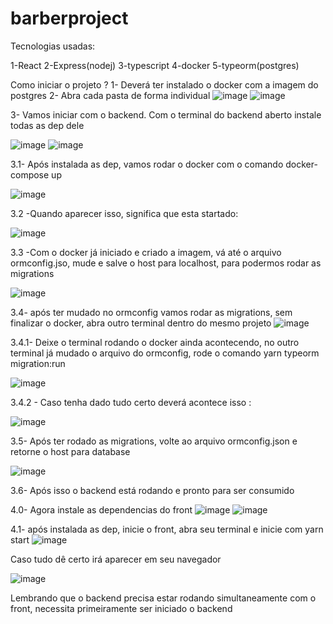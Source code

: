 # barberproject
Tecnologias usadas: 

1-React
2-Express(nodej)
3-typescript
4-docker
5-typeorm(postgres)

Como iniciar o projeto ?
1- Deverá ter instalado o docker com a imagem do postgres
2- Abra cada pasta de forma individual 
![image](https://user-images.githubusercontent.com/80259818/180435042-af1e1d7b-a071-4eba-ad5c-a4ad55f2412c.png)
![image](https://user-images.githubusercontent.com/80259818/180435283-90bab4d8-c08f-4ce4-954a-815e19923bbd.png)

3- Vamos iniciar com o backend. Com o terminal do backend aberto instale todas as dep dele

![image](https://user-images.githubusercontent.com/80259818/180435445-909de68e-708f-46a2-839f-22c188c0ab27.png)
![image](https://user-images.githubusercontent.com/80259818/180435474-560160ab-468f-4045-8174-5cf01660b7a7.png)

3.1- Após instalada as dep, vamos rodar o docker com o comando docker-compose up 

![image](https://user-images.githubusercontent.com/80259818/180435633-adab073e-73ad-4686-a775-d811fae511d0.png)

3.2 -Quando aparecer isso, significa que esta startado: 

![image](https://user-images.githubusercontent.com/80259818/180435697-13fdec3e-a444-4301-b2ab-59a0d9107d92.png)

3.3 -Com o docker já iniciado e criado a imagem, vá até o arquivo ormconfig.jso, mude e salve o host para localhost, para podermos rodar as migrations

![image](https://user-images.githubusercontent.com/80259818/180436357-ff8c707b-3e10-4cc5-ad49-c7ab48de5a1f.png)

3.4- após ter mudado no ormconfig vamos rodar as migrations, sem finalizar o docker, abra outro terminal dentro do mesmo projeto 
![image](https://user-images.githubusercontent.com/80259818/180436512-92f2e5ee-966c-4082-a736-ea2f66e81a53.png)
 
3.4.1- Deixe o terminal rodando o docker ainda acontecendo, no outro terminal já mudado o arquivo do ormconfig, rode o comando yarn typeorm migration:run

![image](https://user-images.githubusercontent.com/80259818/180436703-c3fc012f-e52a-4b7c-89ed-4434ab03d95f.png)

3.4.2 - Caso tenha dado tudo certo deverá acontece isso : 

![image](https://user-images.githubusercontent.com/80259818/180436763-00183100-ed93-415e-a9b7-b0e789a47c1a.png)

3.5- Após ter rodado as migrations, volte ao arquivo ormconfig.json e retorne o host para database

![image](https://user-images.githubusercontent.com/80259818/180436904-fe5619c9-0bb5-4a32-a27d-c799c4c4085b.png)

3.6- Após isso o backend está rodando e pronto para ser consumido

4.0- Agora instale as dependencias do front
![image](https://user-images.githubusercontent.com/80259818/180437108-7d3c19b8-c90c-4237-a480-fae68a0de389.png)
![image](https://user-images.githubusercontent.com/80259818/180437123-30f8edbc-10a6-4702-ba54-0da1831a9d62.png)

4.1- após instalada as dep, inicie o front, abra seu terminal e inicie com yarn start
![image](https://user-images.githubusercontent.com/80259818/180437241-cd9afa70-461d-4e12-8056-39309b3a93c8.png)

Caso tudo dê certo irá aparecer em seu navegador

![image](https://user-images.githubusercontent.com/80259818/180437302-eca8c0fe-a509-43e7-bc13-acdb5d4e3d62.png)

Lembrando que o backend precisa estar rodando simultaneamente com o front, necessita primeiramente ser iniciado o backend



